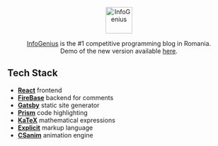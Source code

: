 <p align="center">
  <img
    src="https://infogenius.ro/wp-content/uploads/2020/06/infogenius-logo-black.svg"
    alt="InfoGenius"
    height="60"
  />
</p>

<p align="center">
  <a href="https://infogenius.ro">InfoGenius</a> is the #1 competitive programming blog in Romania.
  <br />
  Demo of the new version available <a href="https://nervous-kalam-d2cf8e.netlify.app/">here</a>.
</p>

## Tech Stack

- [**React**](https://reactjs.org/) frontend
- [**FireBase**](https://firebase.google.com/) backend for comments
- [**Gatsby**](https://www.gatsbyjs.com/) static site generator
- [**Prism**](https://prismjs.com/) code highlighting
- [**KaTeX**](https://katex.org/) mathematical expressions
- [**Explicit**](https://github.com/Gareth618/explicit-highlighter/) markup language
- [**CSanim**](https://github.com/Gareth618/csanim/) animation engine
